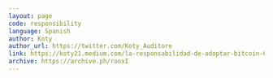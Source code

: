 ```yaml
---
layout: page
code: responsibility
language: Spanish
author: Koty
author_url: https://twitter.com/Koty_Auditore
link: https://koty21.medium.com/la-responsabilidad-de-adoptar-bitcoin-6841e5c2e010
archive: https://archive.ph/rooxI
---
```

